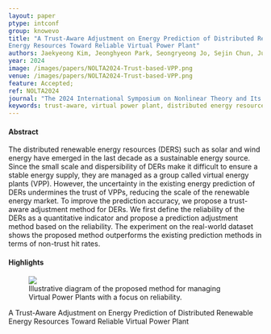 ```yaml
---
layout: paper
ptype: intconf
group: knowevo
title: "A Trust-Aware Adjustment on Energy Prediction of Distributed Renewable
Energy Resources Toward Reliable Virtual Power Plant"
authors: Jaekyeong Kim, Jeonghyeon Park, Seongryeong Jo, Sejin Chun, Jungkyu Han  
year: 2024
image: /images/papers/NOLTA2024-Trust-based-VPP.png
venue: /images/papers/NOLTA2024-Trust-based-VPP.png
feature: Accepted;
ref: NOLTA2024
journal: "The 2024 International Symposium on Nonlinear Theory and Its Applications"
keywords: trust-aware, virtual power plant, distributed energy resources, forecast, accuracy, incentive
---
```


<h4><span class="badge badge-info">Abstract</span></h4>
The distributed renewable energy resources (DERS) such as solar and wind energy have emerged in the last decade as a sustainable energy source. Since the small scale and dispersibility of DERs make it difficult to ensure a stable energy supply, they are managed as a group called virtual energy plants (VPP). However, the uncertainty in the existing energy prediction of DERs undermines the trust of VPPs, reducing the scale of the renewable energy market. To improve the prediction accuracy, we propose a trust-aware adjustment method for DERs. We first define the reliability of the DERs as a quantitative indicator and propose a prediction adjustment method based on the reliability. The experiment on the real-world dataset shows the proposed method outperforms the existing prediction methods in terms of non-trust hit rates. 

<h4><span class="badge badge-info">Highlights</span></h4>
<figure>
    <img class="pull-left pad-right media-object d-none d-sm-block" src="{{ page.image }}">
    <figcaption>Illustrative diagram of the proposed method for
managing Virtual Power Plants with a focus on reliability.</figcaption>
</figure>

<div class="alert alert-warning" role="alert">
   A Trust-Aware Adjustment on Energy Prediction of Distributed Renewable
Energy Resources Toward Reliable Virtual Power Plant
</div>